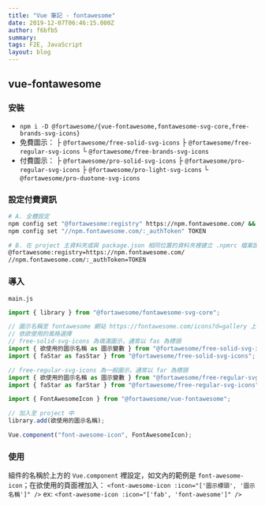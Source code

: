 ```yaml
---
title: "Vue 筆記 - fontawesome"
date: 2019-12-07T06:46:15.000Z
author: f6bfb5
summary:
tags: F2E, JavaScript
layout: blog
---
```


## vue-fontawesome

### 安裝

- `npm i -D @fortawesome/{vue-fontawesome,fontawesome-svg-core,free-brands-svg-icons}`
- 免費圖示：
  ├ `@fortawesome/free-solid-svg-icons`
  ├ `@fortawesome/free-regular-svg-icons`
  └ `@fortawesome/free-brands-svg-icons`
- 付費圖示：
  ├ `@fortawesome/pro-solid-svg-icons`
  ├ `@fortawesome/pro-regular-svg-icons`
  ├ `@fortawesome/pro-light-svg-icons`
  └ `@fortawesome/pro-duotone-svg-icons`

### 設定付費資訊

```bash
# A. 全體設定
npm config set "@fortawesome:registry" https://npm.fontawesome.com/ && \
npm config set "//npm.fontawesome.com/:_authToken" TOKEN

# B. 在 project 主資料夾或與 package.json 相同位置的資料夾裡建立 .npmrc 檔案設定
@fortawesome:registry=https://npm.fontawesome.com/
//npm.fontawesome.com/:_authToken=TOKEN
```

### 導入

`main.js`

```javascript
import { library } from "@fortawesome/fontawesome-svg-core";

// 圖示名稱至 fontawesome 網站 https://fontawesome.com/icons?d=gallery 上搜尋
// 依欲使用的風格選擇
// free-solid-svg-icons 為填滿圖示，通常以 fas 為標頭
import { 欲使用的圖示名稱 as 圖示變數 } from "@fortawesome/free-solid-svg-icons";
import { faStar as fasStar } from "@fortawesome/free-solid-svg-icons";

// free-regular-svg-icons 為一般圖示，通常以 far 為標頭
import { 欲使用的圖示名稱 as 圖示變數 } from "@fortawesome/free-regular-svg-icons";
import { faStar as farStar } from "@fortawesome/free-regular-svg-icons";

import { FontAwesomeIcon } from "@fortawesome/vue-fontawesome";

// 加入至 project 中
library.add(欲使用的圖示名稱);

Vue.component("font-awesome-icon", FontAwesomeIcon);
```

### 使用

組件的名稱於上方的 `Vue.component` 裡設定，如文內的範例是 `font-awesome-icon`；在欲使用的頁面裡加入：
`<font-awesome-icon :icon="['圖示標頭', '圖示名稱']" />`
ex: `<font-awesome-icon :icon="['fab', 'font-awesome']" />`
